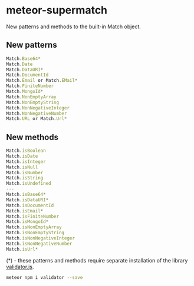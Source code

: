 # meteor-supermatch

New patterns and methods to the built-in Match object.

## New patterns
```js
Match.Base64*
Match.Date
Match.DataURI*
Match.DocumentId
Match.Email or Match.EMail*
Match.FiniteNumber
Match.MongoId*
Match.NonEmptyArray
Match.NonEmptyString
Match.NonNegativeInteger
Match.NonNegativeNumber
Match.URL or Match.Url*

```

## New methods
```js
Match.isBoolean
Match.isDate
Match.isInteger
Match.isNull
Match.isNumber
Match.isString
Match.isUndefined
---
Match.isBase64*
Match.isDataURI*
Match.isDocumentId
Match.isEmail*
Match.isFiniteNumber
Match.isMongoId*
Match.isNonEmptyArray
Match.isNonEmptyString
Match.isNonNegativeInteger
Match.isNonNegativeNumber
Match.isUrl*

```
(*) - these patterns and methods require separate installation of the library [validator.js](https://www.npmjs.com/package/validator).

```bash
meteor npm i validator --save
```
